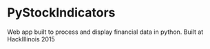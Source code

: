 # PyStockIndicators
Web app built to process and display financial data in python. Built at HackIllinois 2015
